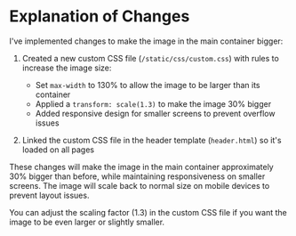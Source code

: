 # Explanation of Changes

I've implemented changes to make the image in the main container bigger:

1. Created a new custom CSS file (`/static/css/custom.css`) with rules to increase the image size:
   - Set `max-width` to 130% to allow the image to be larger than its container
   - Applied a `transform: scale(1.3)` to make the image 30% bigger
   - Added responsive design for smaller screens to prevent overflow issues

2. Linked the custom CSS file in the header template (`header.html`) so it's loaded on all pages

These changes will make the image in the main container approximately 30% bigger than before, while maintaining responsiveness on smaller screens. The image will scale back to normal size on mobile devices to prevent layout issues.

You can adjust the scaling factor (1.3) in the custom CSS file if you want the image to be even larger or slightly smaller.